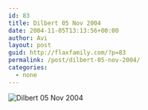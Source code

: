 ```yaml
---
id: 83
title: Dilbert 05 Nov 2004
date: 2004-11-05T13:13:56+00:00
author: Avi
layout: post
guid: http://flaxfamily.com/?p=83
permalink: /post/dilbert-05-nov-2004/
categories:
  - none
---
```

![Dilbert 05 Nov 2004](http://www.dilbert.com/comics/dilbert/archive/images/dilbert2004113313105.gif)